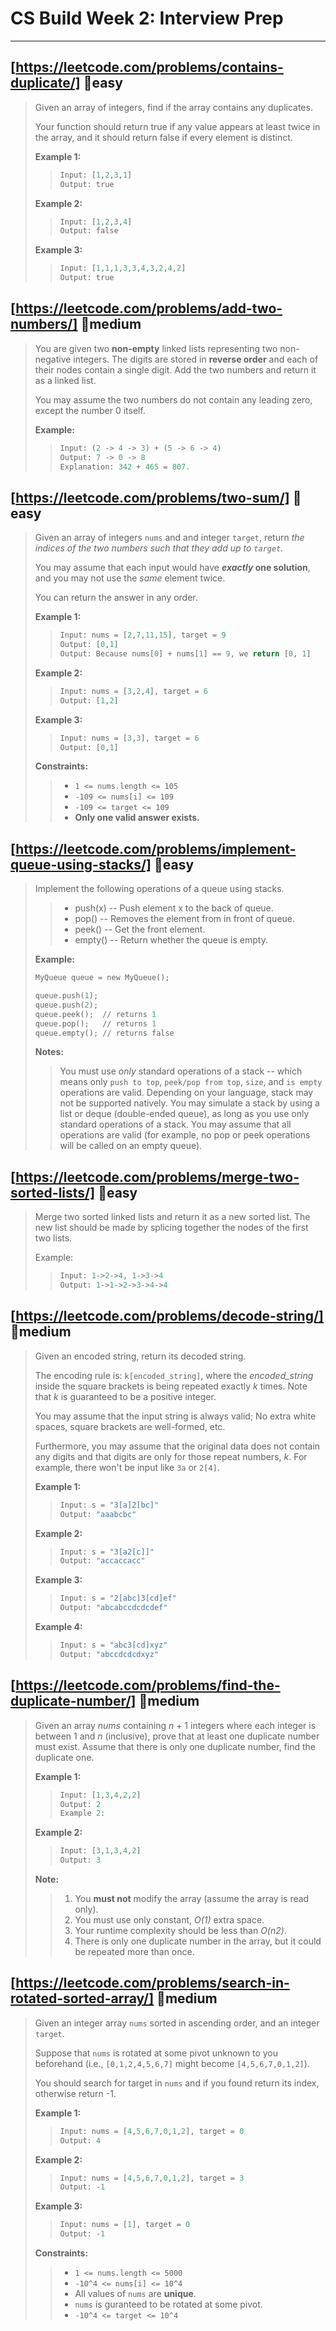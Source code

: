 # CS Build Week 2: Interview Prep
---
## [https://leetcode.com/problems/contains-duplicate/]  📗easy  
> Given an array of integers, find if the array contains any duplicates.
> 
> Your function should return true if any value appears at least twice in the array, and it should return false if every element is distinct.  
> 
> **Example 1:**
>> ```python 
>> Input: [1,2,3,1]  
>> Output: true  
>> ```
> 
> **Example 2:**
>> ```python
>> Input: [1,2,3,4]
>> Output: false
> 
> **Example 3:**
>> ```python
>> Input: [1,1,1,3,3,4,3,2,4,2]
>> Output: true
>> ```
>
## [https://leetcode.com/problems/add-two-numbers/]  📙medium  
> You are given two **non-empty** linked lists representing two non-negative integers. The digits are stored in **reverse order** and each of their nodes contain a single digit. Add the two numbers and return it as a linked list.
> 
> You may assume the two numbers do not contain any leading zero, except the number 0 itself.
> 
> **Example:**
>> ```python 
>> Input: (2 -> 4 -> 3) + (5 -> 6 -> 4)  
>> Output: 7 -> 0 -> 8  
>> Explanation: 342 + 465 = 807.  
>> ```
>
## [https://leetcode.com/problems/two-sum/]  📗easy  
> Given an array of integers `nums` and and integer `target`, return *the indices of the two numbers such that they add up to `target`.*
> 
> You may assume that each input would have ***exactly* one solution**, and you may not use the *same* element twice.
> 
> You can return the answer in any order.
> 
> **Example 1:**
>> ```python 
>> Input: nums = [2,7,11,15], target = 9  
>> Output: [0,1]  
>> Output: Because nums[0] + nums[1] == 9, we return [0, 1]  
>> ```
> 
> **Example 2:**
>> ```python
>> Input: nums = [3,2,4], target = 6
>> Output: [1,2]
> 
> **Example 3:**
>> ```python
>> Input: nums = [3,3], target = 6
>> Output: [0,1]
>> ``` 
> 
> **Constraints:**
>> 
>> - `1 <= nums.length <= 105`
>> - `-109 <= nums[i] <= 109`
>> - `-109 <= target <= 109`
>> - **Only one valid answer exists.**
>
## [https://leetcode.com/problems/implement-queue-using-stacks/]  📗easy  
> Implement the following operations of a queue using stacks.
> 
>> - push(x) -- Push element x to the back of queue.  
>> - pop() -- Removes the element from in front of queue.  
>> - peek() -- Get the front element.  
>> - empty() -- Return whether the queue is empty.  
> 
> **Example:**  
> ```python 
> MyQueue queue = new MyQueue();  
> 
> queue.push(1);  
> queue.push(2);  
> queue.peek();  // returns 1  
> queue.pop();   // returns 1  
> queue.empty(); // returns false  
> ```
> 
> **Notes:**  
>> You must use *only* standard operations of a stack -- which means only `push to top`, `peek/pop from top`, `size`, and `is empty` operations are valid.
>>Depending on your language, stack may not be supported natively. You may simulate a stack by using a list or deque (double-ended queue), as long as you use only standard operations of a stack.
>> You may assume that all operations are valid (for example, no pop or peek operations will be called on an empty queue).
>
## [https://leetcode.com/problems/merge-two-sorted-lists/]  📗easy  
> Merge two sorted linked lists and return it as a new sorted list. The new list should be made by splicing together the nodes of the first two lists.
> 
> Example:
>> ```python
>> Input: 1->2->4, 1->3->4  
>> Output: 1->1->2->3->4->4  
>> ```
>
## [https://leetcode.com/problems/decode-string/]  📙medium  
> Given an encoded string, return its decoded string.
> 
> The encoding rule is: `k[encoded_string]`, where the *encoded_string* inside the square brackets is being repeated exactly *k* times. Note that *k* is guaranteed to be a positive integer.
>  
> You may assume that the input string is always valid; No extra white spaces, square brackets are well-formed, etc.
> 
> Furthermore, you may assume that the original data does not contain any digits and that digits are only for those repeat numbers, *k*. For example, there won't be input like `3a` or `2[4]`.
> 
> **Example 1:**
>> ```python 
>> Input: s = "3[a]2[bc]"  
>> Output: "aaabcbc"  
>>
> **Example 2:**
>> ```python
>> Input: s = "3[a2[c]]"
>> Output: "accaccacc"
>> ```
> 
> **Example 3:**
>> ```python
>> Input: s = "2[abc]3[cd]ef"
>> Output: "abcabccdcdcdef"
>> ```
> 
>  **Example 4:**
>> ```python
>> Input: s = "abc3[cd]xyz"
>> Output: "abccdcdcdxyz"
>> ```
>
## [https://leetcode.com/problems/find-the-duplicate-number/]  📙medium  
> Given an array *nums* containing *n* + 1 integers where each integer is between 1 and *n* (inclusive), prove that at least one duplicate number must exist. Assume that there is only one duplicate number, find the duplicate one.
> 
> **Example 1:**
>> ```python
>> Input: [1,3,4,2,2]  
>> Output: 2  
>> Example 2:  
>> ```
> 
> **Example 2:**
>> ```python  
>> Input: [3,1,3,4,2]  
>> Output: 3  
>> ```  
> 
> **Note:**
> 
>> 1. You **must not** modify the array (assume the array is read only).
>> 1. You must use only constant, *O(1)* extra space.
>> 1. Your runtime complexity should be less than *O(n2)*.
>> 1. There is only one duplicate number in the array, but it could be repeated more than once.  
>  
  
## [https://leetcode.com/problems/search-in-rotated-sorted-array/]  📙medium  
> Given an integer array `nums` sorted in ascending order, and an integer `target`.
> 
> Suppose that `nums` is rotated at some pivot unknown to you beforehand (i.e., `[0,1,2,4,5,6,7]` might become `[4,5,6,7,0,1,2]`).
> 
> You should search for target in `nums` and if you found return its index, otherwise return -1.
> 
> **Example 1:**
>> ```python
>> Input: nums = [4,5,6,7,0,1,2], target = 0  
>> Output: 4  
>> ```
> 
> **Example 2:**
>> ```python
>> Input: nums = [4,5,6,7,0,1,2], target = 3
>> Output: -1  
>> ```
>
> **Example 3:**
>> ```python
>> Input: nums = [1], target = 0  
>> Output: -1  
>> ```
> 
> **Constraints:**  
> 
>> - `1 <= nums.length <= 5000`  
>> - `-10^4 <= nums[i] <= 10^4`  
>> - All values of `nums` are **unique**.  
>> - `nums` is guranteed to be rotated at some pivot.  
>> - `-10^4 <= target <= 10^4`  